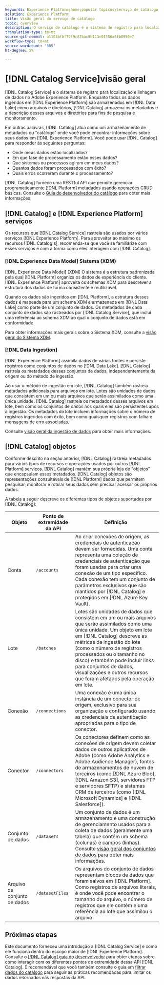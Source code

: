 ```yaml
---
keywords: Experience Platform;home;popular tópicos;serviço de catálogo;catálogo;serviço de catálogo;local de dados;Localização de dados;Gestão de dados;gestão de dados;Linhagem;linhagem;Catálogo;ativar conjunto de dados
solution: Experience Platform
title: Visão geral do serviço de catálogo
topic: overview
description: O serviço de catálogo é o sistema de registro para localização e linhagem de dados no Adobe Experience Platform. Enquanto todos os dados ingeridos no Experience Platform são armazenados no Data Lake como arquivos e diretórios, o Catálogo armazena os metadados e a descrição desses arquivos e diretórios para fins de pesquisa e monitoramento.
translation-type: tm+mt
source-git-commit: a1103bfbf79f9c87bac5b113c01386a6fb8950e7
workflow-type: tm+mt
source-wordcount: '805'
ht-degree: 5%

---
```



# [!DNL Catalog Service]visão geral

[!DNL Catalog Service] é o sistema de registro para localização e linhagem de dados no Adobe Experience Platform. Enquanto todos os dados ingeridos em [!DNL Experience Platform] são armazenados em [!DNL Data Lake] como arquivos e diretórios, [!DNL Catalog] armazena os metadados e a descrição desses arquivos e diretórios para fins de pesquisa e monitoramento.

Em outras palavras, [!DNL Catalog] atua como um armazenamento de metadados ou &quot;catálogo&quot; onde você pode encontrar informações sobre seus dados em [!DNL Experience Platform]. Você pode usar [!DNL Catalog] para responder às seguintes perguntas:

* Onde meus dados estão localizados?
* Em que fase de processamento estão esses dados?
* Que sistemas ou processos agiram em meus dados?
* Quantos dados foram processados com êxito?
* Quais erros ocorreram durante o processamento?

[!DNL Catalog] fornece uma RESTful API que permite gerenciar programaticamente  [!DNL Platform] metadados usando operações CRUD básicas. Consulte o [Guia do desenvolvedor do catálogo](api/getting-started.md) para obter mais informações.

## [!DNL Catalog] e  [!DNL Experience Platform] serviços

Os recursos que [!DNL Catalog Service] rastreia são usados por vários serviços [!DNL Experience Platform]. Para aproveitar ao máximo os recursos [!DNL Catalog's], recomenda-se que você se familiarize com esses serviços e com a forma como eles interagem com [!DNL Catalog].

### [!DNL Experience Data Model] Sistema (XDM)

[!DNL Experience Data Model] (XDM) O sistema é a estrutura padronizada pela qual  [!DNL Platform] organiza os dados de experiência do cliente. [!DNL Experience Platform] aproveita os schemas XDM para descrever a estrutura dos dados de forma consistente e reutilizável.

Quando os dados são ingeridos em [!DNL Platform], a estrutura desses dados é mapeada para um schema XDM e armazenada em [!DNL Data Lake] como parte de um conjunto de dados. Os metadados de cada conjunto de dados são rastreados por [!DNL Catalog Service], que inclui uma referência ao schema XDM ao qual o conjunto de dados está em conformidade.

Para obter informações mais gerais sobre o Sistema XDM, consulte a [visão geral do Sistema XDM](../xdm/home.md).

### [!DNL Data Ingestion]

[!DNL Experience Platform] assimila dados de várias fontes e persiste registros como conjuntos de dados no  [!DNL Data Lake]. [!DNL Catalog] rastreia os metadados desses conjuntos de dados, independentemente da origem ou do método de ingestão.

Ao usar o método de ingestão em lote, [!DNL Catalog] também rastreia metadados adicionais para arquivos em lote. Lotes são unidades de dados que consistem em um ou mais arquivos que serão assimilados como uma única unidade. [!DNL Catalog] rastreia os metadados desses arquivos em lote, bem como os conjuntos de dados nos quais eles são persistentes após a ingestão. Os metadados do lote incluem informações sobre o número de registros ingeridos com êxito, bem como quaisquer registros com falha e mensagens de erro associadas.

Consulte [visão geral da ingestão de dados](../ingestion/home.md) para obter mais informações.

## [!DNL Catalog] objetos

Conforme descrito na seção anterior, [!DNL Catalog] rastreia metadados para vários tipos de recursos e operações usados por outros [!DNL Platform] serviços. [!DNL Catalog] mantém sua própria loja de &quot;objetos&quot; que encapsulam esses metadados. [!DNL Catalog] objetos são representações consultáveis de  [!DNL Platform] dados que permitem pesquisar, monitorar e rotular seus dados sem precisar acessar os próprios dados.

A tabela a seguir descreve os diferentes tipos de objetos suportados por [!DNL Catalog]:

| Objeto | Ponto de extremidade da API | Definição |
|---|---|---|
| Conta | `/accounts` | Ao criar conexões de origem, as credenciais de autenticação devem ser fornecidas. Uma conta representa uma coleção de credenciais de autenticação que foram usadas para criar uma conexão de um tipo específico. Cada conexão tem um conjunto de parâmetros exclusivos que são mantidos por [!DNL Catalog] e protegidos em [!DNL Azure Key Vault]. |
| Lote | `/batches` | Lotes são unidades de dados que consistem em um ou mais arquivos que serão assimilados como uma única unidade. Um objeto em lote em [!DNL Catalog] descreve as métricas de ingestão do lote (como o número de registros processados ou o tamanho no disco) e também pode incluir links para conjuntos de dados, visualizações e outros recursos que foram afetados pela operação em lote. |
| Conexão | `/connections` | Uma conexão é uma única instância de um conector de origem, exclusivo para sua organização e configurado usando as credenciais de autenticação apropriadas para o tipo de conector. |
| Conector | `/connectors` | Os conectores definem como as conexões de origem devem coletar dados de outros aplicativos de Adobe (como Adobe Analytics e Adobe Audience Manager), fontes de armazenamentos de nuvem de terceiros (como [!DNL Azure Blob], [!DNL Amazon S3], servidores FTP e servidores SFTP) e sistemas CRM de terceiros (como [!DNL Microsoft Dynamics] e [!DNL Salesforce]). |
| Conjunto de dados | `/dataSets` | Um conjunto de dados é um armazenamento e uma construção de gerenciamento usados para a coleta de dados (geralmente uma tabela) que contém um schema (colunas) e campos (linhas). Consulte [visão geral dos conjuntos de dados](./datasets/overview.md) para obter mais informações. |
| Arquivo de conjunto de dados | `/datasetFiles` | Os arquivos do conjunto de dados representam blocos de dados que foram salvos em [!DNL Platform]. Como registros de arquivos literais, é onde você pode encontrar o tamanho do arquivo, o número de registros que ele contém e uma referência ao lote que assimilou o arquivo. |

## Próximas etapas

Este documento forneceu uma introdução a [!DNL Catalog Service] e como ele funciona dentro do escopo maior de [!DNL Experience Platform]. Consulte o [[!DNL Catalog] guia do desenvolvedor](api/getting-started.md) para obter etapas sobre como interagir com os diferentes pontos de extremidade dessa API [!DNL Catalog]. É recomendável que você também consulte o guia em [filtrar dados do catálogo](api/filter-data.md) para seguir as práticas recomendadas para limitar os dados retornados nas respostas da API.